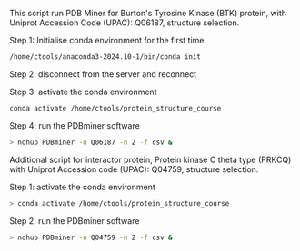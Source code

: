 This script run PDB Miner for Burton's Tyrosine Kinase (BTK) protein, with Uniprot Accession Code (UPAC): Q06187, structure selection.

Step 1: Initialise conda environment for the first time
```bash
/home/ctools/anaconda3-2024.10-1/bin/conda init
```
Step 2: disconnect from the server and reconnect 

Step 3: activate the conda environment 
```bash
conda activate /home/ctools/protein_structure_course
```
Step 4: run the PDBminer software
```bash
> nohup PDBminer -u Q06187 -n 2 -f csv &
```

Additional script for interactor protein, Protein kinase C theta type (PRKCQ) with Uniprot Accession code (UPAC): Q04759, structure selection.

Step 1: activate the conda environment 
```bash
> conda activate /home/ctools/protein_structure_course
```
Step 2: run the PDBminer software
```bash
> nohup PDBminer -u Q04759 -n 2 -f csv &
```
